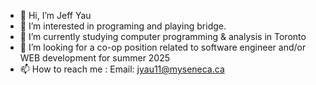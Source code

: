 - 👋 Hi, I’m Jeff Yau
- 👀 I’m interested in programing and playing bridge.
- 🌱 I’m currently studying computer programming & analysis in Toronto
- 💞️ I’m looking for a co-op position related to software engineer and/or WEB development for summer 2025
- 📫 How to reach me : Email: jyau11@myseneca.ca

<!---
azureyau/azureyau is a ✨ special ✨ repository because its `README.md` (this file) appears on your GitHub profile.
You can click the Preview link to take a look at your changes.
--->
